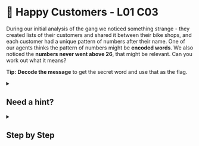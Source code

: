 # 🎡 Happy Customers - L01 C03

During our initial analysis of the gang we noticed something strange - they created lists of their customers and shared it between their bike shops, and each customer had a unique pattern of numbers after their name. One of our agents thinks the pattern of numbers might be **encoded words**. We also noticed the **numbers never went above 26**, that might be relevant. Can you work out what it means?

**Tip:** **Decode the message** to get the secret word and use that as the flag.

<details><summary>

## Need a hint?</summary>

> 💡 Hint: Could the numbers represent letters somehow? Think about the position of letters in the alphabet.

</details>

<details><summary>

## Step by Step</summary>

- Set the letters of the alphabet to numbers with “A” as “1” and “Z” as “26”

- **Jan De Jong (20, 8, 5) - The**
- **Lars Jansen (19, 5, 3, 18, 5, 20) - Secret**
- **Gerrit Vries (23, 15, 18, 4) - Word**
- **Merel De Vries (9, 19) - Is**
- **Sanne Bakker (23, 8, 5, 5, 12) - `Wheel`**

- Enter the last word as the flag

`flag: Wheel`

</details>
